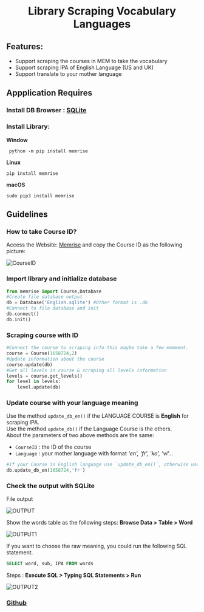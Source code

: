<p align="center">
  <h1 align="center">Library Scraping Vocabulary Languages</h1>
</p>

## Features:
- Support scraping the courses in MEM to take the vocabulary
- Support scraping IPA of English Language (US and UK)
- Support translate to your mother language

## Appplication Requires

### Install DB Browser : [SQLite](https://sqlitebrowser.org/dl/)

### Install Library: 
<b>Window</b>
```
 python -m pip install memrise
```
<b>Linux</b>
  ```
  pip install memrise
  ```
 <b>macOS</b>
 ```
 sudo pip3 install memrise
```
## Guidelines

### How to take Course ID?

Access the Website: [Memrise](https://app.memrise.com/) and copy the Course ID as the following picture:

![CourseID](https://github.com/tquangsdh20/memrise/blob/main/pic/CourseID.PNG?raw=true)

### Import library and initialize database

```python
from memrise import Course,Database
#Create file database output
db = Database('English.sqlite') #Other format is .db
#Connect to file database and init
db.connect()
db.init()
```

### Scraping course with ID

```python
#Connect the course to scraping info this maybe take a few momment.
course = Course(1658724,2)
#Update information about the course
course.update(db)
#Get all levels in course & scraping all levels information
levels = course.get_levels()
for level in levels:
    level.update(db)
```

### Update course with your language meaning

Use the method `update_db_en()` if the LANGUAGE COURSE is **English** for scraping IPA.  
Use the method `update_db()` if the Language Course is the others.  
About the parameters of two above methods are the same:  
- `CourseID` : the ID of the course
- `Language` : your mother language with format <i>'en', 'fr', 'ko', 'vi'...</i>

```python
#If your Course is English language use `update_db_en()`, otherwise use `update_db()` method.
db.update_db_en(1658724,'fr')
```
### Check the output with SQLite

File output

![OUTPUT](https://github.com/tquangsdh20/memrise/blob/main/pic/OUTPUT.PNG?raw=true)

Show the words table as the following steps: **Browse Data > Table > Word**

![OUTPUT1](https://github.com/tquangsdh20/memrise/blob/main/pic/OUTPUT2.PNG?raw=true)

If you want to choose the raw meaning, you could run the following SQL statement.

```SQL
SELECT word, sub, IPA FROM words
```
Steps : **Execute SQL > Typing SQL Statements > Run**

![OUTPUT2](https://github.com/tquangsdh20/memrise/blob/main/pic/OUTPUT3.png?raw=true)

### [Github](https://github.com/tquangsdh20/memrise)
